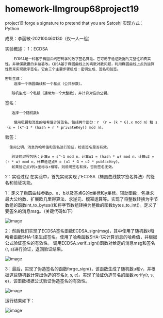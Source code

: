 # homework-llmgroup68project19
project19:forge a signature to pretend that you are Satoshi
实现方式：Python

成员：李丽敏-202100460130（仅一人一组）

实验概述：
  1：ECDSA
       
        ECDSA是一种基于椭圆曲线密码学的数字签名算法。它可用于验证数据的完整性和真实性，并确保数据的未被篡改。CDSA基于椭圆曲线上的离散对数问题，利用椭圆曲线上点的运算性质来实现数字签名。它由三个主要步骤组成：密钥生成、签名和验签。
    
    密钥生成：
        选择一个椭圆曲线和一个基点（公共参数）。
       
       随机生成一个私钥（通常为一个大整数），并计算对应的公钥。
    
   签名：
       
       选择一个随机数k
       
        使用私钥和消息的哈希值计算签名，包括两个部分：r （r = (k * G).x mod n）和 s（s = (k^-1 * (hash + r * privateKey)) mod n）。
    
   验签：
       
      使用公钥、消息的哈希值和签名进行验证，检查签名是否有效。
       
       验证的过程包括：计算w = s^-1 mod n，计算u1 = (hash * w) mod n，计算u2 = (r * w) mod n，计算验证点V = (u1 * G + u2 * publicKey)。
       如果验证点V的x坐标与r相等，则说明签名有效，否则签名无效。
2：实验过程
    在实验中，首先实现实现了ECDSA（椭圆曲线数字签名算法）的签名和验证功能。
    
   1：定义了椭圆曲线参数p、a、b以及基点G的x坐标和y坐标。辅助函数，包括求最大公约数、扩展欧几里得算法、求逆元、模幂运算等。实现了将整数转换为字节数组的函数int_to_bytes()和将字节数组转换为整数的函数bytes_to_int()。定义了要签名的消息msg。（关键代码如下）

![image](https://github.com/llmgroup68/homework-llmgroup68project19/assets/138642474/b2cda55d-4d7c-476e-bbdf-cf5ecf3b0061)

   2：然后我们实现了ECDSA签名函数ECDSA_sign(msg)，其中使用了随机数k和哈希函数SHA-1来生成签名。使用了哈希函数SHA-1来计算消息的哈希值，并根据公式验证签名的有效性。
调用ECDSA_verif_sign()函数对给定的消息msg和签名(r, s)进行验证，返回验证结果。

![image](https://github.com/llmgroup68/homework-llmgroup68project19/assets/138642474/ace6a11f-ae11-490e-bb64-416d097850a3)

   3：最后，实现了伪造签名的函数forge_sign()，该函数生成了随机数u和v，并根据这些随机数计算出伪造的签名(r, s, e)。实现了验证伪造签名的函数verify(r, s, e)，该函数根据公式验证伪造签名的有效性。

   ![image](https://github.com/llmgroup68/homework-llmgroup68project19/assets/138642474/84d3e9dd-4110-4cbc-92e1-710c0c249ffe)

   运行结果如下：

   ![image](https://github.com/llmgroup68/homework-llmgroup68project19/assets/138642474/db1f866a-2b47-4c8b-8243-ea2383f57694)




